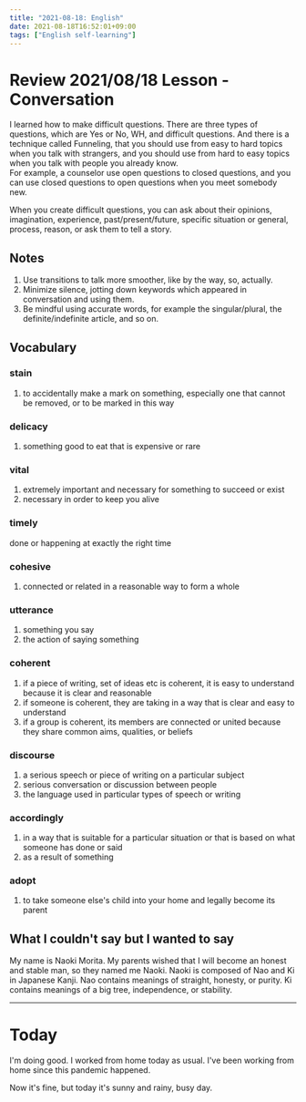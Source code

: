 ```yaml
---
title: "2021-08-18: English"
date: 2021-08-18T16:52:01+09:00
tags: ["English self-learning"]
---
```


# Review 2021/08/18 Lesson - Conversation

I learned how to make difficult questions.
There are three types of questions, which are Yes or No, WH, and difficult questions.
And there is a technique called Funneling, that you should use from easy to hard topics when you talk with strangers, and you should use from hard to easy topics when you talk with people you already know.  
For example, a counselor use open questions to closed questions, and
you can use closed questions to open questions when you meet somebody new.

When you create difficult questions, you can ask about their opinions, imagination, experience, past/present/future, specific situation or general, process, reason, or ask them to tell a story.

## Notes
1. Use transitions to talk more smoother, like by the way, so, actually.
2. Minimize silence, jotting down keywords which appeared in conversation and using them.
3. Be mindful using accurate words, for example the singular/plural, the definite/indefinite article, and so on.

## Vocabulary

### stain
1. to accidentally make a mark on something, especially one that cannot be removed, or to be marked in this way

### delicacy
1. something good to eat that is expensive or rare

### vital
1. extremely important and necessary for something to succeed or exist
3. necessary in order to keep you alive

### timely
done or happening at exactly the right time

### cohesive
1. connected or related in a reasonable way to form a whole

### utterance
1. something you say
2. the action of saying something

### coherent
1. if a piece of writing, set of ideas etc is coherent, it is easy to understand because it is clear and reasonable
2. if someone is coherent, they are taking in a way that is clear and easy to understand
3. if a group is coherent, its members are connected or united because they share common aims, qualities, or beliefs

### discourse
1. a serious speech or piece of writing on a particular subject
2. serious conversation or discussion between people
3. the language used in particular types of speech or writing

### accordingly
1. in a way that is suitable for a particular situation or that is based on what someone has done or said
2. as a result of something

### adopt
1. to take someone else's child into your home and legally become its parent

## What I couldn't say but I wanted to say
My name is Naoki Morita.
My parents wished that I will become an honest and stable man,
so they named me Naoki.
Naoki is composed of Nao and Ki in Japanese Kanji.
Nao contains meanings of straight, honesty, or purity.
Ki contains meanings of a big tree, independence, or stability.

---

# Today

I'm doing good.
I worked from home today as usual.
I've been working from home since this pandemic happened.

Now it's fine, but today it's sunny and rainy, busy day.
